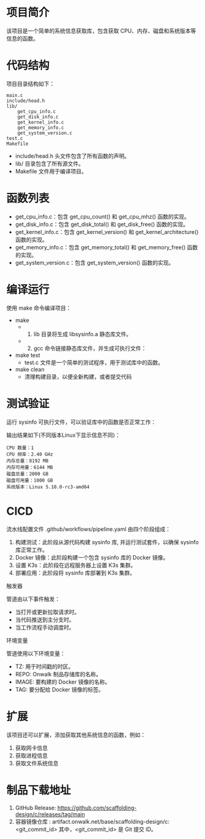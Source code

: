 # 项目简介

该项目是一个简单的系统信息获取库，包含获取 CPU、内存、磁盘和系统版本等信息的函数。

# 代码结构

项目目录结构如下：

```
main.c
include/head.h
lib/
    get_cpu_info.c
    get_disk_info.c
    get_kernel_info.c
    get_memory_info.c
    get_system_version.c
test.c
Makefile
```

- include/head.h 头文件包含了所有函数的声明。
- lib/ 目录包含了所有源文件。
- Makefile 文件用于编译项目。

# 函数列表 

- get_cpu_info.c：包含 get_cpu_count() 和 get_cpu_mhz() 函数的实现。
- get_disk_info.c：包含 get_disk_total() 和 get_disk_free() 函数的实现。
- get_kernel_info.c：包含 get_kernel_version() 和 get_kernel_architecture() 函数的实现。
- get_memory_info.c：包含 get_memory_total() 和 get_memory_free() 函数的实现。
- get_system_version.c：包含 get_system_version() 函数的实现。


# 编译运行

使用 make 命令编译项目：

- make
  - 1. lib 目录将生成 libsysinfo.a 静态库文件。
  - 2. gcc 命令链接静态库文件，并生成可执行文件：
- make test
  - test.c 文件是一个简单的测试程序，用于测试库中的函数。
- make clean
  - 清理构建目录，以便全新构建，或者提交代码

# 测试验证

运行 sysinfo  可执行文件，可以验证库中的函数是否正常工作：

输出结果如下(不同版本Linux下显示信息不同)：

```
CPU 数量：1
CPU 频率：2.40 GHz
内存总量：8192 MB
内存可用量：6144 MB
磁盘总量：2000 GB
磁盘可用量：1000 GB
系统版本：Linux 5.10.0-rc3-amd64
```
# CICD

流水线配置文件 .github/workflows/pipeline.yaml 由四个阶段组成：

1. 构建测试：此阶段从源代码构建 sysinfo 库, 并运行测试套件，以确保 sysinfo 库正常工作。
2. Docker 镜像：此阶段构建一个包含 sysinfo 库的 Docker 镜像。
3. 设置 K3s：此阶段在远程服务器上设置 K3s 集群。
4. 部署应用：此阶段将 sysinfo 库部署到 K3s 集群。

触发器

管道由以下事件触发：

- 当打开或更新拉取请求时。
- 当代码推送到主分支时。
- 当工作流程手动调度时。

环境变量

管道使用以下环境变量：

- TZ: 用于时间戳的时区。
- REPO: Onwalk 制品存储库的名称。
- IMAGE: 要构建的 Docker 镜像的名称。
- TAG: 要分配给 Docker 镜像的标签。


# 扩展

该项目还可以扩展，添加获取其他系统信息的函数，例如：

1. 获取网卡信息
2. 获取进程信息
3. 获取文件系统信息

# 制品下载地址
1. GitHub Release: https://github.com/scaffolding-design/c/releases/tag/main
2. 容器镜像仓库  : artifact.onwalk.net/base/scaffolding-design/c:<git_commit_id>
其中，<git_commit_id> 是 Git 提交 ID。
